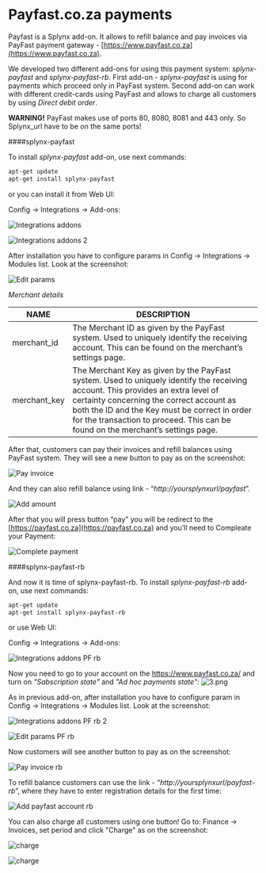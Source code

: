 Payfast.co.za payments
======================

Payfast is a Splynx add-on. It allows to refill balance and pay invoices via PayFast payment gateway - [https://www.payfast.co.za](https://www.payfast.co.za).

We developed two different add-ons for using this payment system: *splynx-payfast* and *splynx-payfast-rb*. First add-on - *splynx-payfast* is using for payments which proceed only in PayFast system. Second add-on can work with different credit-cards using PayFast and allows to charge all customers by using *Direct debit order*.

**WARNING!** PayFast makes use of ports 80, 8080, 8081 and 443 only. So Splynx_url have to be on the same ports!

####splynx-payfast

To install *splynx-payfast* add-on, use next commands:

```bash
apt-get update
apt-get install splynx-payfast
```
or you can install it from Web UI:

Config → Integrations → Add-ons:

![Integrations addons](addons_list.png)

![Integrations addons 2](install.png)

After installation you have to configure params in Config → Integrations → Modules list. Look at the screenshot:

![Edit params](params.png)

*Merchant details*

NAME | DESCRIPTION
------------ | -------------
merchant_id | The Merchant ID as given by the PayFast system. Used to uniquely identify the receiving account. This can be found on the merchant’s settings page.
merchant_key | The Merchant Key as given by the PayFast system. Used to uniquely identify the receiving account. This provides an extra level of certainty concerning the correct account as both the ID and the Key must be correct in order for the transaction to proceed. This can be found on the merchant’s settings page.

After that, customers can pay their invoices and refill balances using PayFast system. They will see a new button to pay as on the screenshot:

![Pay invoice](pay_invoice.png)

And they can also refill balance using link - “*http://yoursplynxurl/payfast*”.

![Add amount](add_amount.png)

After that you will press button “pay” you will be redirect to the [https://payfast.co.za](https://payfast.co.za) and you’ll need to Compleate your Payment:

![Complete payment](complete_payment.png)


####splynx-payfast-rb

And now it is time of splynx-payfast-rb. To install *splynx-payfast-rb* add-on, use next commands:

```bash
apt-get update
apt-get install splynx-payfast-rb
```
or use Web UI:

Config → Integrations → Add-ons:

![Integrations addons PF rb](addons_list_rb.png)

Now you need to go to your account on the https://www.payfast.co.za/ and turn on *"Sabscription state"* and *"Ad hoc payments state":*
![3.png](3.png)

As in previous add-on, after installation you have to configure param in Config → Integrations → Modules list. Look at the screenshot:

![Integrations addons PF rb 2](params_rb.png)

![Edit params PF rb](params_rb_2.png)

Now customers will see another button to pay as on the screenshot:

![Pay invoice rb](pay_invoice_rb.png)

To refill balance customers can use the link - “*http://yoursplynxurl/payfast-rb*”, where they have to enter registration details for the first time:

![Add payfast account rb](add_payfast_account.png)

You can also charge all customers using one button! Go to: Finance → Invoices, set period and click "Charge" as on the screenshot:

![charge](1.1.png)

![charge](2.png)
